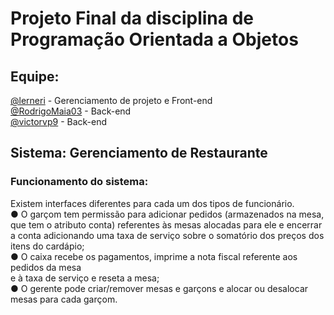 # Projeto Final da disciplina de Programação Orientada a Objetos 


## Equipe:

[@lerneri](https://github.com/lerneri) - Gerenciamento de projeto e Front-end <br/>
[@RodrigoMaia03](https://github.com/RodrigoMaia03) - Back-end <br/>
[@victorvp9](https://github.com/victorvp9) - Back-end <br/>


## Sistema: Gerenciamento de Restaurante

### Funcionamento do sistema: 

Existem interfaces diferentes para cada um dos tipos de
funcionário.<br/>
● O garçom tem permissão para adicionar pedidos (armazenados na mesa, que tem o
atributo conta) referentes às mesas alocadas para ele e encerrar a conta
adicionando uma taxa de serviço sobre o somatório dos preços dos itens do
cardápio;<br/>
● O caixa recebe os pagamentos, imprime a nota fiscal referente aos pedidos da mesa<br/>
e à taxa de serviço e reseta a mesa;<br/>
● O gerente pode criar/remover mesas e garçons e alocar ou desalocar mesas para cada garçom.<br/>
